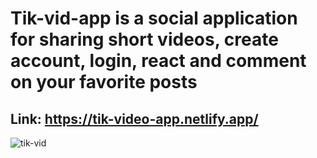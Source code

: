 # Tik-vid-app is a social application for sharing short videos, create account, login, react and comment on your favorite posts
## Link: https://tik-video-app.netlify.app/
![tik-vid](https://user-images.githubusercontent.com/86681535/194704408-4b2e2e86-2bf9-4ead-b41d-7225d04112c8.png)

